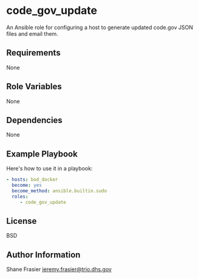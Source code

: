 # code_gov_update #

An Ansible role for configuring a host to generate updated code.gov
JSON files and email them.

## Requirements ##

None

## Role Variables ##

None

## Dependencies ##

None

## Example Playbook ##

Here's how to use it in a playbook:

```yaml
- hosts: bod_docker
  become: yes
  become_method: ansible.builtin.sudo
  roles:
     - code_gov_update
```

## License ##

BSD

## Author Information ##

Shane Frasier <jeremy.frasier@trio.dhs.gov>
